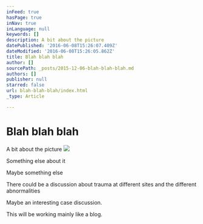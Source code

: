 ```yaml
---
inFeed: true
hasPage: true
inNav: true
inLanguage: null
keywords: []
description: A bit about the picture
datePublished: '2016-06-08T15:26:07.409Z'
dateModified: '2016-06-08T15:26:05.862Z'
title: Blah blah blah
author: []
sourcePath: _posts/2015-12-06-blah-blah-blah.md
authors: []
publisher: null
starred: false
url: blah-blah-blah/index.html
_type: Article

---
```

# **Blah blah blah**

A bit about the picture
![](https://the-grid-user-content.s3-us-west-2.amazonaws.com/04c0b254-2b1c-4fed-baca-a11370e819f9.gif)

Something else about it

Maybe something else

There could be a discussion about trauma at different sites and the different abnormalities

Maybe an interesting case discussion. 

This will be working mainly like a blog.
